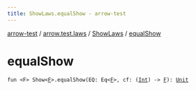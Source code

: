 ```yaml
---
title: ShowLaws.equalShow - arrow-test
---
```


[arrow-test](../../index.html) / [arrow.test.laws](../index.html) / [ShowLaws](index.html) / [equalShow](./equal-show.html)

# equalShow

`fun <F> Show<`[`F`](equal-show.html#F)`>.equalShow(EQ: Eq<`[`F`](equal-show.html#F)`>, cf: (`[`Int`](https://kotlinlang.org/api/latest/jvm/stdlib/kotlin/-int/index.html)`) -> `[`F`](equal-show.html#F)`): `[`Unit`](https://kotlinlang.org/api/latest/jvm/stdlib/kotlin/-unit/index.html)